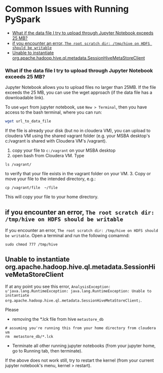 # Common Issues with Running PySpark

<!-- MarkdownTOC -->

- [What if the data file I try to upload through Jupyter Notebook exceeds 25 MB?](#what-if-the-data-file-i-try-to-upload-through-jupyter-notebook-exceeds-25-mb)
- [if you encounter an error, `The root scratch dir: /tmp/hive on HDFS should be writable`](#if-you-encounter-an-error-the-root-scratch-dir-tmphive-on-hdfs-should-be-writable)
- [Unable to instantiate org.apache.hadoop.hive.ql.metadata.SessionHiveMetaStoreClient](#unable-to-instantiate-orgapachehadoophiveqlmetadatasessionhivemetastoreclient)

<!-- /MarkdownTOC -->


<a id="what-if-the-data-file-i-try-to-upload-through-jupyter-notebook-exceeds-25-mb"></a>
### What if the data file I try to upload through Jupyter Notebook exceeds 25 MB?

Jupyter Notebook allows you to upload files no larger than 25MB. If the file exceeds the 25 MB, you can use the wget approach (if the data file has a downloadable link). 

To use `wget` from jupyter notebook, use `New > Terminal`, then you have access to the bash terminal, where you can run:

```bash
wget url_to_data_file
``` 

If the file is already your disk (but no in cloudera VM), you can upload to cloudera VM using the shared vagrant folder (e.g. your MSBA desktop's c:/vagrant is shared with Cloudera VM's /vagrant). 

1. copy your file to `c:/vagrant` on your MSBA desktop
2. open bash from Cloudera VM. Type
```
ls /vagrant/
```
to verify that your file exists in the vagrant folder on your VM. 
3. Copy or move your file to the intended directory, e.g.: 
```
cp /vagrant/file  ~/file
```
This will copy your file to your home directory. 


<a id="if-you-encounter-an-error-the-root-scratch-dir-tmphive-on-hdfs-should-be-writable"></a>
## if you encounter an error, `The root scratch dir: /tmp/hive on HDFS should be writable`

If you encounter an error, `The root scratch dir: /tmp/hive on HDFS should be writable`. Open a terminal and run the following comamnd: 

```
sudo chmod 777 /tmp/hive
```

<a id="unable-to-instantiate-orgapachehadoophiveqlmetadatasessionhivemetastoreclient"></a>
## Unable to instantiate org.apache.hadoop.hive.ql.metadata.SessionHiveMetaStoreClient

If at any point you see this error, `AnalysisException: u'java.lang.RuntimeException: java.lang.RuntimeException: Unable to instantiate org.apache.hadoop.hive.ql.metadata.SessionHiveMetaStoreClient;`. 

Please
- removing the *.lck file from hive `metastore_db`
```
# assuming you're running this from your home directory from cloudera vm
rm  metastore_db/*.lck
```
- Terminate all other running jupyter notebooks (from your jupyter home, go to Running tab, then terminate). 

If the above does not work still, try to restart the kernel (from your current jupyter notebook's menu, kernel > restart). 
